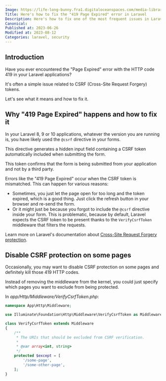 ```yaml
---
Image: https://life-long-bunny.fra1.digitaloceanspaces.com/media-library/production/40/Data_security_24_bxnctl.png
Title: Here's how to fix the "419 Page Expired" error in Laravel
Description: Here's how to fix one of the most frequent issues in Laravel and learn exactly why it happens.
Canonical: 
Published at: 2023-06-26
Modified at: 2023-08-12
Categories: laravel, security
---
```


## Introduction

Have you ever encountered the "Page Expired" error with the HTTP code 419 in your Laravel applications?

It's often a simple issue related to CSRF (Cross-Site Request Forgery) tokens.

Let's see what it means and how to fix it.

##  Why "419 Page Expired" happens and how to fix it

In your Laravel 8, 9 or 10 applications, whatever the version you are running is, you have likely used the `@csrf` directive in your forms.

This directive generates a hidden input field containing a CSRF token automatically included when submitting the form.

This token confirms that the form is being submitted from your application and not by a third party.

Errors like the "419 Page Expired" occur when the CSRF token is mismatched. This can happen for various reasons:

- Sometimes, you just let the page open for too long and the token expired, which is a good thing. Just click the refresh button in your browser and re-send the form.
- Or it might just be because you forgot to include the `@csrf` directive inside your form. This is problematic, because by default, Laravel expects the CSRF token to be present thanks to the `VerifyCsrfToken` middleware that filters the requests.

Learn more on Laravel's documentation about [Cross-Site Request Forgery protection](https://laravel.com/docs/10.x/csrf).

## Disable CSRF protection on some pages

Occasionally, you may want to disable CSRF protection on some pages and definitely kill those 419 HTTP codes.

Instead of removing the middleware from the kernel, you could just specify which pages you want to exclude from being protected.

In *app/Http/Middleware/VerifyCsrfToken.php*:

```php
namespace App\Http\Middleware;

use Illuminate\Foundation\Http\Middleware\VerifyCsrfToken as Middleware;

class VerifyCsrfToken extends Middleware
{
    /**
     * The URIs that should be excluded from CSRF verification.
     *
     * @var array<int, string>
     */
    protected $except = [
        '/some-page',
        '/some-other-page',
    ];
}
```

